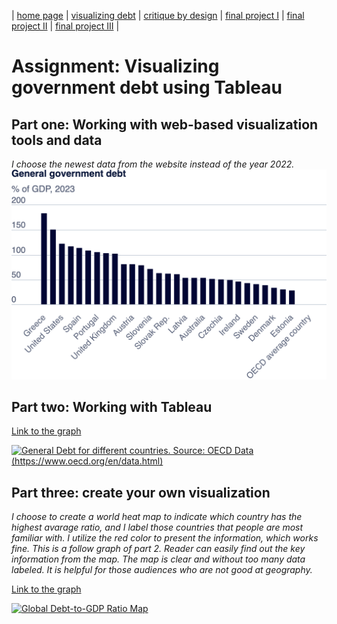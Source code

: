 | [home page](https://hoklam6.github.io/portfolio/) | [visualizing debt](visualizing-government-debt) | [critique by design](critique-by-design) | [final project I](final-project-part-one) | [final project II](final-project-part-two) | [final project III](final-project-part-three) |

# Assignment: Visualizing government debt using Tableau

## Part one: Working with web-based visualization tools and data

_I choose the newest data from the website instead of the year 2022._
![General government debt](government_debt.png)


## Part two: Working with Tableau
[Link to the graph](https://public.tableau.com/views/Book1_17256507270470/GeneralDebt?:language=en-US&:sid=&:redirect=auth&:display_count=n&:origin=viz_share_link)

<div class='tableauPlaceholder' id='viz1725651440508' style='position: relative'>
    <noscript>
        <a href='#'>
            <img alt='General Debt for different countries. Source: OECD Data (https://www.oecd.org/en/data.html)'
                 src='https://public.tableau.com/static/images/Bo/Book1_17256507270470/GeneralDebt/1_rss.png'
                 style='border: none' />
        </a>
    </noscript>
    <object class='tableauViz' style='display:none;'>
        <param name='host_url' value='https%3A%2F%2Fpublic.tableau.com%2F' />
        <param name='embed_code_version' value='3' />
        <param name='site_root' value='' />
        <param name='name' value='Book1_17256507270470/GeneralDebt' />
        <param name='tabs' value='no' />
        <param name='toolbar' value='yes' />
        <param name='static_image' value='https://public.tableau.com/static/images/Bo/Book1_17256507270470/GeneralDebt/1.png' />
        <param name='animate_transition' value='yes' />
        <param name='display_static_image' value='yes' />
        <param name='display_spinner' value='yes' />
        <param name='display_overlay' value='yes' />
        <param name='display_count' value='yes' />
        <param name='language' value='en-US' />
        <param name='filter' value='publish=yes' />
    </object>
</div>

<script type='text/javascript'>
    var divElement = document.getElementById('viz1725651440508');
    var vizElement = divElement.getElementsByTagName('object')[0];
    vizElement.style.width = '100%';
    vizElement.style.height = (divElement.offsetWidth * 0.75) + 'px';
    var scriptElement = document.createElement('script');
    scriptElement.src = 'https://public.tableau.com/javascripts/api/viz_v1.js';
    vizElement.parentNode.insertBefore(scriptElement, vizElement);
</script>





## Part three: create your own visualization

_I choose to create a world heat map to indicate which country has the highest avarage ratio, and I label those countries that people are most familiar with. I utilize the red color to present the information, which works fine. This is a follow graph of part 2. Reader can easily find out the key information from the map. The map is clear and without too many data labeled. It is helpful for those audiences who are not good at geography._

[Link to the graph](https://public.tableau.com/shared/R5WHSKJMB?:display_count=n&:origin=viz_share_link)

<div class='tableauPlaceholder' id='viz1725658753713' style='position: relative'>
    <noscript>
        <a href='#'>
            <img alt='Global Debt-to-GDP Ratio Map' 
                 src='https://public.tableau.com/static/images/Bo/Book2_17256587285940/Individualgraph/1_rss.png' 
                 style='border: none' />
        </a>
    </noscript>
    <object class='tableauViz' style='display:none;'>
        <param name='host_url' value='https%3A%2F%2Fpublic.tableau.com%2F' />
        <param name='embed_code_version' value='3' />
        <param name='site_root' value='' />
        <param name='name' value='Book2_17256587285940/Individualgraph' />
        <param name='tabs' value='no' />
        <param name='toolbar' value='yes' />
        <param name='static_image' 
               value='https://public.tableau.com/static/images/Bo/Book2_17256587285940/Individualgraph/1.png' />
        <param name='animate_transition' value='yes' />
        <param name='display_static_image' value='yes' />
        <param name='display_spinner' value='yes' />
        <param name='display_overlay' value='yes' />
        <param name='display_count' value='yes' />
        <param name='language' value='en-US' />
        <param name='filter' value='publish=yes' />
    </object>
</div>

<script type='text/javascript'>
    var divElement = document.getElementById('viz1725658753713');
    var vizElement = divElement.getElementsByTagName('object')[0];
    vizElement.style.width = '100%';
    vizElement.style.height = (divElement.offsetWidth * 0.75) + 'px';
    var scriptElement = document.createElement('script');
    scriptElement.src = 'https://public.tableau.com/javascripts/api/viz_v1.js';
    vizElement.parentNode.insertBefore(scriptElement, vizElement);
</script>





